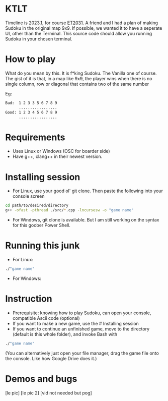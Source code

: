 # KTLT
Timeline is 2023.1, for course [ET2031](https://tailieuhust.com/tai-lieu-ky-thuat-lap-trinh-hust/). A friend and I had a plan of making Sudoku in the original map 9x9. If possible, we wanted it to have a seperate UI, other than the Terminal. This source code should allow you running Sudoku in your chosen terminal.

# How to play 
What do you mean by this. It is f*king Sudoku. The Vanilla one of course.
The gist of it is that, in a map like 9x9, the player wins when there is no single column, row or diagonal that contains two of the same number

Eg:
```bash
Bad:  1 2 3 3 5 6 7 8 9
      .................
Good: 1 2 3 4 5 6 7 8 9
      .................
```
# Requirements
- Uses Linux or Windows (OSC for boarder side)
- Have g++, clang++ in their newest version.
# Installing session
- For Linux, use your good ol' git clone. Then paste the following into your console screen
```bash
cd path/to/desired/directory
g++ -ofast -pthread ./src/*.cpp -lncursesw -o "game name"
```
- For Windows, git clone is available. But I am still working on the syntax for this goober Power Shell.
# Running this junk
- For Linux:
```bash
./"game name"
```
- For Windows:
# Instruction
- Prerequisite: knowing how to play Sudoku, can open your console, compatible Ascii code (optional)
- If you want to make a new game, use the # Installing session
- If you want to continue an unfinished game, move to the directory (default is this whole folder), and invoke Bash with
```bash
./"game name"
```
(You can alternatively just open your file manager, drag the game file onto the console. Like how Google Drive does it.)
# Demos and bugs
[le pic]
[le pic 2]
[vid not needed but pog]
